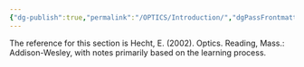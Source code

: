 ```yaml
---
{"dg-publish":true,"permalink":"/OPTICS/Introduction/","dgPassFrontmatter":true,"created":"2025-06-22T21:50:01.000+08:00","updated":"2025-04-24T09:27:41.000+08:00"}
---
```


The reference for this section is Hecht, E. (2002). Optics. Reading, Mass.: Addison-Wesley, with notes primarily based on the learning process.
